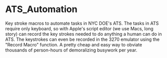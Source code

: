 # ATS_Automation
Key stroke macros to automate tasks in NYC DOE's ATS. 
The tasks in ATS require only keyboard, so with Apple's script editor (we use Macs, long story) can record the key strokes needed to do anything a human can do in ATS. 
The keystrokes can even be recorded in the 3270 emulator using the "Record Macro" function. 
A pretty cheap and easy way to obviate thousands of person-hours of demoralizing busywork per year.
